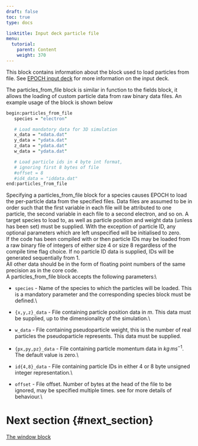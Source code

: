 ```yaml
---
draft: false
toc: true
type: docs

linktitle: Input deck particle file
menu:
  tutorial:
    parent: Content
    weight: 370
---
```


This block contains information about the block used to load particles
from file. See [EPOCH input deck][Input_deck] for more
information on the input deck.

The particles_from_file block is similar in function to the fields
block, it allows the loading of custom particle data from raw binary
data files. An example usage of the block is shown below

```perl
begin:particles_from_file 
   species = "electron" 

   # Load mandatory data for 3D simulation
   x_data = "xdata.dat"
   y_data = "ydata.dat"
   z_data = "ydata.dat"
   w_data = "ydata.dat"

   # Load particle ids in 4 byte int format,
   # ignoring first 8 bytes of file 
   #offset = 8
   #id4_data = "iddata.dat"
end:particles_from_file
```

Specifying a particles_from_file block for a species causes EPOCH to
load the per-particle data from the specified files. Data files are
assumed to be in order such that the first variable in each file will be
attributed to one particle, the second variable in each file to a second
electron, and so on. A target species to load to, as well as particle
position and weight data (unless has been set) must be supplied. With
the exception of particle ID, any optional parameters which are left
unspecified will be initialised to zero.\
If the code has been compiled with or then particle IDs may be loaded
from a raw binary file of integers of either size 4 or size 8 regardless
of the compile time flag choice. If no particle ID data is supplied, IDs
will be generated sequentially from 1.\
All other data should be in the form of floating point numbers of the
same precision as in the core code.\
A particles_from_file block accepts the following parameters:\
- `species` - Name of the species to which the particles will
be loaded. This is a mandatory parameter and the corresponding species
block must be defined.\
- `{x,y,z}_data` - File containing particle position data in
$m$. This data must be supplied, up to the dimensionality of the
simulation.\
- `w_data` - File containing pseudoparticle weight, this is
the number of real particles the pseudoparticle represents. This data
must be supplied.

-   `{px,py,pz}_data` - File containing particle momentum
    data in $kg\,ms^{-1}$. The default value is zero.\
-   `id{4,8}_data` - File containing particle IDs in either
    4 or 8 byte unsigned integer representation.\
-   `offset` - File offset. Number of bytes at the head of
    the file to be ignored, may be specified multiple times. see for
    more details of behaviour.\

# Next section {#next_section}

[The window block][Input_deck_window]


<!-- ########################  Cross references  ######################## -->


[Acknowledging_EPOCH]: /tutorial/acknowledging_epoch
[Basic_examples]: /tutorial/basic_examples
[Basic_examples__focussing_a_gaussian_beam]: /tutorial/basic_examples/#focussing_a_gaussian_beam
[Binary_files]: /tutorial/binary_files
[Calculable_particle_properties]: /tutorial/calculable_particle_properties
[Compiler_Flags]: /tutorial/compiler_flags
[Compiling]: /tutorial/compiling
[FAQ]: /tutorial/faq
[FAQ__how_do_i_obtain_the_code]: /tutorial/faq/#how_do_i_obtain_the_code
[Input_deck]: /tutorial/input_deck
[Input_deck_adf]: /tutorial/input_deck_adf
[Input_deck_boundaries]: /tutorial/input_deck_boundaries
[Input_deck_boundaries__cpml_boundary_conditions]: /tutorial/input_deck_boundaries/#cpml_boundary_conditions
[Input_deck_boundaries__thermal_boundary_conditions]: /tutorial/input_deck_boundaries/#thermal_boundary_conditions
[Input_deck_collisions]: /tutorial/input_deck_collisions
[Input_deck_constant]: /tutorial/input_deck_constant
[Input_deck_control]: /tutorial/input_deck_control
[Input_deck_control__basics]: /tutorial/input_deck_control/#basics
[Input_deck_control__maxwell_solvers]: /tutorial/input_deck_control/#maxwell_solvers
[Input_deck_control__requesting_output_dumps_at_run_time]: /tutorial/input_deck_control/#requesting_output_dumps_at_run_time
[Input_deck_control__stencil_block]: /tutorial/input_deck_control/#stencil_block
[Input_deck_control__strided_current_filtering]: /tutorial/input_deck_control/#strided_current_filtering
[Input_deck_dist_fn]: /tutorial/input_deck_dist_fn
[Input_deck_fields]: /tutorial/input_deck_fields
[Input_deck_injector]: /tutorial/input_deck_injector
[Input_deck_injector__keys]: /tutorial/input_deck_injector/#keys
[Input_deck_laser]: /tutorial/input_deck_laser
[Input_deck_operator]: /tutorial/input_deck_operator
[Input_deck_output__directives]: /tutorial/input_deck_output/#directives
[Input_deck_output_block]: /tutorial/input_deck_output_block
[Input_deck_output_block__derived_variables]: /tutorial/input_deck_output_block/#derived_variables
[Input_deck_output_block__directives]: /tutorial/input_deck_output_block/#directives
[Input_deck_output_block__dumpmask]: /tutorial/input_deck_output_block/#dumpmask
[Input_deck_output_block__multiple_output_blocks]: /tutorial/input_deck_output_block/#multiple_output_blocks
[Input_deck_output_block__particle_variables]: /tutorial/input_deck_output_block/#particle_variables
[Input_deck_output_block__single-precision_output]: /tutorial/input_deck_output_block/#single-precision_output
[Input_deck_output_global]: /tutorial/input_deck_output_global
[Input_deck_particle_file]: /tutorial/input_deck_particle_file
[Input_deck_probe]: /tutorial/input_deck_probe
[Input_deck_qed]: /tutorial/input_deck_qed
[Input_deck_species]: /tutorial/input_deck_species
[Input_deck_species__arbitrary_distribution_functions]: /tutorial/input_deck_species/#arbitrary_distribution_functions
[Input_deck_species__ionisation]: /tutorial/input_deck_species/#ionisation
[Input_deck_species__maxwell_juttner_distributions]: /tutorial/input_deck_species/#maxwell_juttner_distributions
[Input_deck_species__particle_migration_between_species]: /tutorial/input_deck_species/#particle_migration_between_species
[Input_deck_species__species_boundary_conditions]: /tutorial/input_deck_species/#species_boundary_conditions
[Input_deck_subset]: /tutorial/input_deck_subset
[Input_deck_window]: /tutorial/input_deck_window
[Landing]: /tutorial/landing
[Landing_Page]: /tutorial/landing_page
[Libraries]: /tutorial/libraries
[Links]: /tutorial/links
[Maths_parser__functions]: /tutorial/maths_parser/#functions
[Non-thermal_initial_conditions]: /tutorial/non-thermal_initial_conditions
[Previous_versions]: /tutorial/previous_versions
[Python]: /tutorial/python
[Running]: /tutorial/running
[SDF_Landing_Page]: /tutorial/sdf_landing_page
[Structure]: /tutorial/structure
[Using_EPOCH_in_practice]: /tutorial/using_epoch_in_practice
[Using_EPOCH_in_practice__manually_overriding_particle_parameters_set_by_the_autoloader]: /tutorial/using_epoch_in_practice/#manually_overriding_particle_parameters_set_by_the_autoloader
[Using_EPOCH_in_practice__parameterising_input_decks]: /tutorial/using_epoch_in_practice/#parameterising_input_decks
[Using_delta_f]: /tutorial/using_delta_f
[Visualising_SDF_files_with_IDL_or_GDL]: /tutorial/visualising_sdf_files_with_idl_or_gdl
[Visualising_SDF_files_with_LLNL_VisIt]: /tutorial/visualising_sdf_files_with_llnl_visit
[Workshop_examples]: /tutorial/workshop_examples
[Workshop_examples__a_2d_laser]: /tutorial/workshop_examples/#a_2d_laser
[Workshop_examples__a_basic_em-field_simulation]: /tutorial/workshop_examples/#a_basic_em-field_simulation
[Workshop_examples__getting_the_example_decks_for_this_workshop]: /tutorial/workshop_examples/#getting_the_example_decks_for_this_workshop
[Workshop_examples__specifying_particle_species]: /tutorial/workshop_examples/#specifying_particle_species
[Workshop_examples_continued]: /tutorial/workshop_examples_continued
